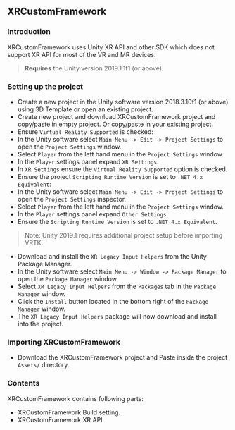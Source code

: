 ## XRCustomFramework

### Introduction
XRCustomFramework uses Unity XR API and other SDK which does not support XR API for most of the VR and MR devices.

> **Requires** the Unity version 2019.1.1f1 (or above)

### Setting up the project
 * Create a new project in the Unity software version 2018.3.10f1 (or above) using 3D Template or open an existing project.
 * Create new project and download XRCustomFramework project and copy/paste in empty project. Or copy/paste in your existing project.
 * Ensure `Virtual Reality Supported` is checked:
  * In the Unity software select `Main Menu -> Edit -> Project Settings` to open the `Project Settings` window.
  * Select `Player` from the left hand menu in the `Project Settings` window.
  * In the `Player` settings panel expand `XR Settings`.
  * In `XR Settings` ensure the `Virtual Reality Supported` option is checked.
 * Ensure the project `Scripting Runtime Version` is set to `.NET 4.x Equivalent`:
  * In the Unity software select `Main Menu -> Edit -> Project Settings` to open the `Project Settings` inspector.
  * Select `Player` from the left hand menu in the `Project Settings` window.
  * In the `Player` settings panel expand `Other Settings`.
  * Ensure the `Scripting Runtime Version` is set to `.NET 4.x Equivalent`.
 
 > Note: Unity 2019.1 requires additional project setup before importing VRTK.
 
 * Download and install the `XR Legacy Input Helpers` from the Unity Package Manager.
  * In the Unity software select `Main Menu -> Window -> Package Manager` to open the `Package Manager` window.
  * Select `XR Legacy Input Helpers` from the `Packages` tab in the `Package Manager` window.
  * Click the `Install` button located in the bottom right of the `Package Manager` window.
  * The `XR Legacy Input Helpers` package will now download and install into the project.
  
### Importing XRCustomFramework
 * Download the XRCustomFramework project and Paste inside the project `Assets/` directory.
 
### Contents
 XRCustomFramework contains following parts:
 
 * XRCustomFramework Build setting.
 * XRCustomFramework XR API